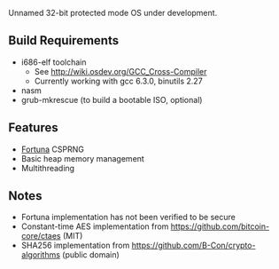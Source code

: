 Unnamed 32-bit protected mode OS under development.

## Build Requirements
* i686-elf toolchain
    * See http://wiki.osdev.org/GCC_Cross-Compiler
    * Currently working with gcc 6.3.0, binutils 2.27
* nasm
* grub-mkrescue (to build a bootable ISO, optional)

## Features
* [Fortuna](https://www.schneier.com/academic/fortuna/) CSPRNG
* Basic heap memory management
* Multithreading

## Notes
* Fortuna implementation has not been verified to be secure
* Constant-time AES implementation from https://github.com/bitcoin-core/ctaes (MIT)
* SHA256 implementation from https://github.com/B-Con/crypto-algorithms (public domain)
